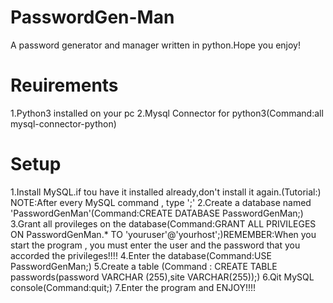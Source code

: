 # PasswordGen-Man
A password generator and manager written in python.Hope you enjoy!
# Reuirements
1.Python3 installed on your pc
2.Mysql Connector for python3(Command:all mysql-connector-python)
# Setup
1.Install MySQL.if tou have it installed already,don't install it again.(Tutorial:)
NOTE:After every MySQL command , type ';'
2.Create a database named 'PasswordGenMan'(Command:CREATE DATABASE PasswordGenMan;)
3.Grant all provileges on the database(Command:GRANT ALL PRIVILEGES ON PasswordGenMan.* TO 'youruser'@'yourhost';)REMEMBER:When you start the program , you must enter the user and the password that you accorded the privileges!!!! 
4.Enter the database(Command:USE PasswordGenMan;)
5.Create a table (Command : CREATE TABLE passwords(password VARCHAR (255),site VARCHAR(255));)
6.Qit MySQL console(Command:quit;)
7.Enter the program and ENJOY!!!!
